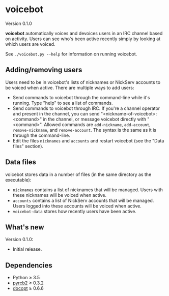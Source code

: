 voicebot
========

Version 0.1.0

**voicebot** automatically voices and devoices users in an IRC channel based
on activity. Users can see who's been active recently simply by looking at
which users are voiced.

See ``./voicebot.py --help`` for information on running voicebot.

Adding/removing users
---------------------

Users need to be in voicebot's lists of nicknames or NickServ accounts to be
voiced when active. There are multiple ways to add users:

* Send commands to voicebot through the command-line while it's running. Type
  "help" to see a list of commands.
* Send commands to voicebot through IRC. If you're a channel operator and
  present in the channel, you can send "\<nickname-of-voicebot\>: \<command\>"
  in the channel, or message voicebot directly with "\<command\>". Allowed
  commands are ``add-nickname``, ``add-account``, ``remove-nickname``, and
  ``remove-account``. The syntax is the same as it is through the command-line.
* Edit the files ``nicknames`` and ``accounts`` and restart voicebot (see the
  "Data files" section).

Data files
----------

voicebot stores data in a number of files (in the same directory as the
executable):

* ``nicknames`` contains a list of nicknames that will be managed. Users with
  these nicknames will be voiced when active.
* ``accounts`` contains a list of NickServ accounts that will be managed.
  Users logged into these accounts will be voiced when active.
* ``voicebot-data`` stores how recently users have been active.

What's new
----------

Version 0.1.0:

* Initial release.

Dependencies
------------

* Python ≥ 3.5
* [pyrcb2](https://pypi.python.org/pypi/pyrcb2) ≥ 0.3.2
* [docopt](https://pypi.python.org/pypi/docopt) ≥ 0.6.6
